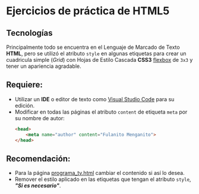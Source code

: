 # Ejercicios de práctica de HTML5

## Tecnologías
Principalmente todo se encuentra en el Lenguaje de Marcado de Texto **HTML**, pero se utilizó el atributo `style` en algunas
etiquetas para crear un cuadricula simple (_Grid_) con Hojas de Estilo Cascada **CSS3**
[flexbox](https://developer.mozilla.org/es/docs/Web/CSS/CSS_Flexible_Box_Layout/Basic_Concepts_of_Flexbox) de `3x3` y 
tener un apariencia agradable. 

## Requiere:
- Utilizar un **IDE** o editor de texto como [Visual Studio Code](https://code.visualstudio.com/download) para su 
edición.
- Modificar en todas las páginas el atributo `content` de etiqueta `meta` por su nombre de autor:
    ```html
    <head>
        <meta name="author" content="Fulanito Menganito">
    </head>
    ``` 

## Recomendación:
- Para la página [programa_tv.html](https://github.com/edgewl2/udbHtmlHomework/blob/master/programa_tv.html) cambiar el 
contenido si así lo desea.
- Remover el estilo aplicado en las etiquetas que tengan el atributo `style`, _**"Si es necesario"**_.